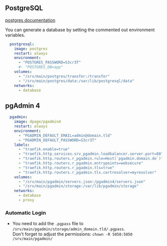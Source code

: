 ## PostgreSQL
[postgres documentation](https://hub.docker.com/_/postgres)

You can generate a database by setting the commented out environment variables.
```yaml
  postgresql:
    image: postgres
    restart: always
    environment:
      - "POSTGRES_PASSWORD=S3cr3T"
      #- "POSTGRES_DB=app"
    volumes:
      - "/srv/main/postgres/transfer:/transfer"
      - "/srv/main/postgres/data:/var/lib/postgresql/data"
    networks:
      - database
```

## pgAdmin 4
```yaml
  pgadmin:
    image: dpage/pgadmin4
    restart: always
    environment:
      - "PGADMIN_DEFAULT_EMAIL=admin@domain.tld"
      - "PGADMIN_DEFAULT_PASSWORD=S3cr3T"
    labels:
      - "traefik.enable=true"
      - "traefik.http.services.srv_pgadmin.loadbalancer.server.port=80"
      - "traefik.http.routers.r_pgadmin.rule=Host(`pgadmin.domain.de`)"
      - "traefik.http.routers.r_pgadmin.entrypoints=websecure"
      - "traefik.http.routers.r_pgadmin.tls=true"
      - "traefik.http.routers.r_pgadmin.tls.certresolver=myresolver"
    volumes:
      - "/srv/main/pgadmin/servers.json:/pgadmin4/servers.json"
      - "/srv/main/pgadmin/storage:/var/lib/pgadmin/storage"
    networks:
      - database
      - proxy
```

### Automatic Login
* You need to add the `.pgpass` file to `/srv/main/pgadmin/storage/admin_domain.tld/.pgpass`.  
Don't forget to adjust the permissions: `chown -R 5050:5050 /srv/main/pgadmin/`
